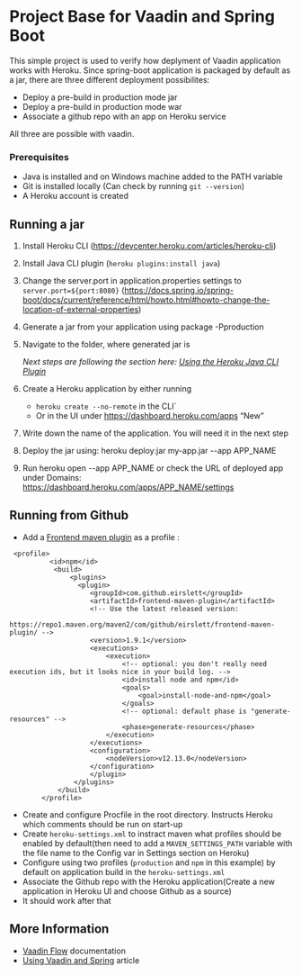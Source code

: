 # Project Base for Vaadin and Spring Boot

This simple project is used to verify how deplyment of Vaadin application works with Heroku. 
Since spring-boot application is packaged by default as a jar, there are three different deployment possibilites:

- Deploy a pre-build in production mode jar
- Deploy a pre-build in production mode war
- Associate a github repo with an app on Heroku service

All three are possible with vaadin.

### Prerequisites 
- Java is installed and on Windows machine added to the PATH variable
- Git is installed locally (Can check by running `git --version`)
- A Heroku account is created

## Running a jar

1. Install Heroku CLI (https://devcenter.heroku.com/articles/heroku-cli)

2. Install Java CLI plugin (`heroku plugins:install java`)

3. Change the server.port in application.properties settings to `server.port=${port:8080}` (https://docs.spring.io/spring-boot/docs/current/reference/html/howto.html#howto-change-the-location-of-external-properties)

4. Generate a jar from your application using package -Pproduction

5. Navigate to the folder, where generated jar is

    <i>Next steps are following the section here: [Using the Heroku Java CLI Plugin](https://devcenter.heroku.com/articles/deploying-executable-jar-files#using-the-heroku-java-cli-plugin)</i>

6. Create a Heroku application by either running
      - `heroku create --no-remote` in the CLI`
      - Or in the UI under https://dashboard.heroku.com/apps “New”
      
7. Write down the name of the application. You will need it in the next step
 
8. Deploy the jar using: heroku deploy:jar my-app.jar --app APP_NAME
9. Run heroku open --app APP_NAME or check the URL of deployed app under Domains: https://dashboard.heroku.com/apps/APP_NAME/settings

## Running from Github

- Add a [Frontend maven plugin](https://github.com/eirslett/frontend-maven-plugin) as a profile :
```
 <profile>
          <id>npm</id>
           <build>
               <plugins>
                 <plugin>
                    <groupId>com.github.eirslett</groupId>
                    <artifactId>frontend-maven-plugin</artifactId>
                    <!-- Use the latest released version:
                    https://repo1.maven.org/maven2/com/github/eirslett/frontend-maven-plugin/ -->
                    <version>1.9.1</version>
                    <executions>
                        <execution>
                            <!-- optional: you don't really need execution ids, but it looks nice in your build log. -->
                            <id>install node and npm</id>
                            <goals>
                                <goal>install-node-and-npm</goal>
                            </goals>
                            <!-- optional: default phase is "generate-resources" -->
                            <phase>generate-resources</phase>
                        </execution>
                    </executions>
                    <configuration>
                        <nodeVersion>v12.13.0</nodeVersion>
                    </configuration>
                    </plugin>
                </plugins>
            </build>
        </profile>

```

- Create and configure Procfile in the root directory. Instructs Heroku which comments should be run on start-up
- Create `heroku-settings.xml` to instract maven what profiles should be enabled by default(then need to add a `MAVEN_SETTINGS_PATH` variable with the file name to the Config var in Settings section on Heroku)
- Configure using two profiles (`production` and `npm` in this example) by default on application build in the `heroku-settings.xml`
- Associate the Github repo with the Heroku application(Create a new application in Heroku UI and choose Github as a source)
- It should work after that

## More Information

- [Vaadin Flow](https://vaadin.com/flow) documentation
- [Using Vaadin and Spring](https://vaadin.com/docs/v14/flow/spring/tutorial-spring-basic.html) article

